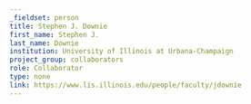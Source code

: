 ```yaml
---
_fieldset: person
title: Stephen J. Downie
first_name: Stephen J.
last_name: Downie
institution: University of Illinois at Urbana-Champaign
project_group: collaborators
role: Collaborator
type: none
link: https://www.lis.illinois.edu/people/faculty/jdownie
---
```

